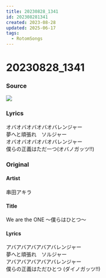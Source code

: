 ```yaml
---
title: 20230828_1341
id: 202308281341
created: 2023-08-28
updated: 2025-06-17
tags:
  - RotomSongs
---
```

# 20230828_1341

### Source

![](https://x.com/Starlystrongest/status/1696020266986680400)

### Lyrics

オバオバオバオバオバレンジャー  
夢へと頑張れ　ソルジャー  
オバオバオバオバオバレンジャー  
僕らの正義はただ一つ(オバノガッツ‼︎)   

### Original

#### Artist

串田アキラ

#### Title

We are the ONE ～僕らはひとつ～

#### Lyrics

アバアバアバアバアバレンジャー  
夢へと頑張れ　ソルジャー  
アバアバアバアバアバレンジャー  
僕らの正義はただひとつ (ダイノガッツ!!)   